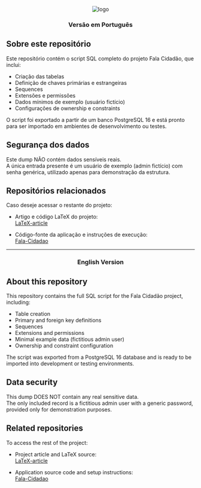 <p align="center">
  <img src="https://github.com/user-attachments/assets/5765d439-7fc3-473b-928e-512e93d9ee11" alt="logo" />
</p>

<h3 align="center">Versão em Português</h3>

## Sobre este repositório

Este repositório contém o script SQL completo do projeto Fala Cidadão, que inclui:

- Criação das tabelas
- Definição de chaves primárias e estrangeiras
- Sequences
- Extensões e permissões
- Dados mínimos de exemplo (usuário fictício)
- Configurações de ownership e constraints

O script foi exportado a partir de um banco PostgreSQL 16 e está pronto para ser importado em ambientes de desenvolvimento ou testes.

## Segurança dos dados

Este dump NÃO contém dados sensíveis reais.  
A única entrada presente é um usuário de exemplo (admin fictício) com senha genérica, utilizado apenas para demonstração da estrutura.

## Repositórios relacionados

Caso deseje acessar o restante do projeto:

- Artigo e código LaTeX do projeto:  
  [LaTeX-article](https://github.com/silviaso1/Fala-Cidadao-LaTeX-article)

- Código-fonte da aplicação e instruções de execução:  
  [Fala-Cidadao](https://github.com/silviaso1/Fala-Cidadao)

---

<h3 align="center">English Version</h3>

## About this repository

This repository contains the full SQL script for the Fala Cidadão project, including:

- Table creation
- Primary and foreign key definitions
- Sequences
- Extensions and permissions
- Minimal example data (fictitious admin user)
- Ownership and constraint configuration

The script was exported from a PostgreSQL 16 database and is ready to be imported into development or testing environments.

## Data security

This dump DOES NOT contain any real sensitive data.  
The only included record is a fictitious admin user with a generic password, provided only for demonstration purposes.

## Related repositories

To access the rest of the project:

- Project article and LaTeX source:  
  [LaTeX-article](https://github.com/silviaso1/Fala-Cidadao-LaTeX-article)

- Application source code and setup instructions:  
  [Fala-Cidadao](https://github.com/silviaso1/Fala-Cidadao)
